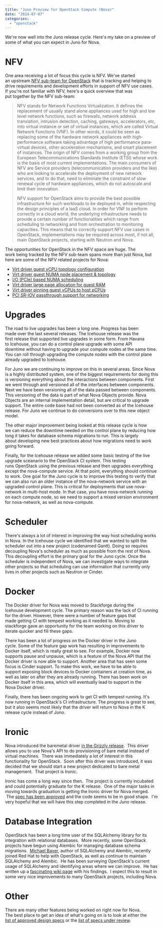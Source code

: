 ```yaml
---
title: "Juno Preview for OpenStack Compute (Nova)"
date: "2014-07-07"
categories: 
  - "openstack"
---
```


We're now well into the Juno release cycle. Here's my take on a preview of some of what you can expect in Juno for Nova.

# NFV

One area receiving a lot of focus this cycle is NFV. We've started an upstream [NFV sub-team for OpenStack](https://wiki.openstack.org/wiki/Teams/NFV) that is tracking and helping to drive requirements and development efforts in support of NFV use cases. If you're not familiar with NFV, here's a quick overview that was put together by the NFV sub-team:

> NFV stands for Network Functions Virtualization. It defines the replacement of usually stand alone appliances used for high and low level network functions, such as firewalls, network address translation, intrusion detection, caching, gateways, accelerators, etc, into virtual instance or set of virtual instances, which are called Virtual Network Functions (VNF). In other words, it could be seen as replacing some of the hardware network appliances with high-performance software taking advantage of high performance para-virtual devices, other acceleration mechanisms, and smart placement of instances. The origin of NFV comes from a working group from the European Telecommunications Standards Institute (ETSI) whose work is the basis of most current implementations. The main consumers of NFV are Service providers (telecommunication providers and the like) who are looking to accelerate the deployment of new network services, and to do that, need to eliminate the constraint of slow renewal cycle of hardware appliances, which do not autoscale and limit their innovation.
> 
> NFV support for OpenStack aims to provide the best possible infrastructure for such workloads to be deployed in, while respecting the design principles of a IaaS cloud. In order for VNF to perform correctly in a cloud world, the underlying infrastructure needs to provide a certain number of functionalities which range from scheduling to networking and from orchestration to monitoring capacities. This means that to correctly support NFV use cases in OpenStack, implementations may be required across most, if not all, main OpenStack projects, starting with Neutron and Nova.

The opportunities for OpenStack in the NFV space are huge. The work being tracked by the NFV sub-team spans more than just Nova, but here are some of the NFV related projects for Nova:

- [Virt driver guest vCPU topology configuration](http://git.openstack.org/cgit/openstack/nova-specs/tree/specs/juno/virt-driver-vcpu-topology.rst)
- [Virt driver guest NUMA node placement & topology](http://git.openstack.org/cgit/openstack/nova-specs/tree/specs/juno/virt-driver-numa-placement.rst)
- [I/O (PCIe) based NUMA scheduling](http://git.openstack.org/cgit/openstack/nova-specs/tree/specs/juno/input-output-based-numa-scheduling.rst)
- [Virt driver large page allocation for guest RAM](https://review.openstack.org/#/c/93653/)
- [Virt driver pinning guest vCPUs to host pCPUs](https://review.openstack.org/#/c/93652/)
- [PCI SR-IOV passthrough support for networking](http://git.openstack.org/cgit/openstack/nova-specs/tree/specs/juno/pci-passthrough-sriov.rst)

# Upgrades

The road to live upgrades has been a long one. Progress has been made over the last several releases. The Icehouse release was the first release that supported live upgrades in some form. From Havana to Icehouse, you can do a control plane upgrade with some API downtime without having to upgrade your compute nodes at the same time. You can roll through upgrading the compute nodes with the control plane already upgraded to Icehouse.

For Juno we are continuing to improve on this in several areas. Since Nova is a highly distributed system, one of the biggest requirements for doing this is versioning everything about the interactions between components. First we went through and versioned all of the interfaces between components. Next we have been versioning all of the data passed between components. This versioning of the data is part of what Nova Objects provide. Nova Objects are an internal implementation detail, but are critical to upgrade support. The entire code base had not been converted as of the Icehouse release. For Juno we continue to do conversions over to this new object model.

The other major improvement being looked at this release cycle is how we can reduce the downtime needed on the control plane by reducing how long it takes for database schema migrations to run. This is largely about developing new best practices about how migrations need to work going forward.

Finally, for the Icehouse release we added some basic testing of the live upgrade sceanario to the OpenStack CI system. This testing runs OpenStack using the previous release and then upgrades everything except the nova-compute service. At that point, everything should continue to work. One goal for the Juno cycle is to improve this testing to verify that we can also run an older instance of the nova-network service with an upgraded control plane. This is critical for deployments that use nova-network in multi-host mode. In that case, you have nova-network running on each compute node, so we need to support a mixed version environment for nova-network, as well as nova-compute.

# Scheduler

There's always a lot of interest in improving the way host scheduling works in Nova. In the Icehouse cycle we identified that we wanted to split the scheduler out into a new project (codenamed Gantt). Doing so requires decoupling Nova's scheduler as much as possible from the rest of Nova. This decoupling effort is the primary goal for the Juno cycle. Once the scheduler is independent of Nova, we can investigate ways to integrate other projects so that scheduling can use information that currently only lives in other projects such as Neutron or Cinder.

# Docker

The Docker driver for Nova was moved to Stackforge during the Icehouse development cycle. The primary reason was the lack of CI running for the driver. However, there were a number of feature gaps that made getting CI with tempest working as it needed to. Moving to stackforge gave an opportunity for the team working on this driver to iterate quicker and fill these gaps.

There has been a lot of progress on the Docker driver in the Juno cycle. Some of the feature gap work has resulting in improvements to Docker itself, which is really great to see. For example, Docker now supports pause and unpause, which is a feature of the Nova API that the Docker driver is now able to support. Another area that has seen some focus is Cinder support. To make this work, we have to be able to support exposing block devices to Docker containers at creation time, as well as later on after they are already running. There has been work on Docker itself in this area, which will eventually lead to support in the Nova Docker driver.

Finally, there has been ongoing work to get CI with tempest running. It's now running in OpenStack's CI infrastructure. The progress is great to see, but it also seems most likely that the driver will return to Nova in the K release cycle instead of Juno.

# Ironic

Nova introduced the baremetal driver [in the Grizzly release](https://blueprints.launchpad.net/nova/+spec/general-bare-metal-provisioning-framework).  This driver allows you to use Nova's API to do provisioning of bare metal instead of virtual machines.  There was immediately a lot of interest in this functionality for OpenStack.  Soon after this driver was introduced, it was decided that we should start a new project dedicated to bare metal management.  That project is Ironic.

Ironic has come a long way since then.  The project is currently incubated and could potentially graduate for the K release.  One of the major tasks in moving towards graduation is getting the Ironic driver for Nova merged.  The [spec has been approved](http://git.openstack.org/cgit/openstack/nova-specs/tree/specs/juno/add-ironic-driver.rst) and the code seems to be in good shape.  I'm very hopeful that we will have this step completed in the Juno release.

# Database Integration

OpenStack has been a long time user of the SQLAlchemy library for its integration with relational databases.  More recently, some OpenStack projects have begun using Alembic for managing database schema migrations.  [Michael Bayer](http://techspot.zzzeek.org/), author of SQLAlchemy and Alembic, recently joined Red Hat to help with OpenStack, as well as continue to maintain SQLAlchemy and Alembic.  He has been surveying OpenStack's current usage of SQLAlchemy and identifying areas where we can improve.  He has written up a [fascinating wiki page](https://wiki.openstack.org/wiki/Openstack_and_SQLAlchemy) with his findings.  I expect this to result in some very nice improvements to many OpenStack projects, including Nova.

# Other

There are many other features being worked on right now for Nova. The best place to get an idea of what's going on is to look at either the [list of approved design specs](http://git.openstack.org/cgit/openstack/nova-specs/tree/specs/juno) or the [list of specs under review](https://review.openstack.org/#/q/project:openstack/nova-specs+status:open,n,z).
